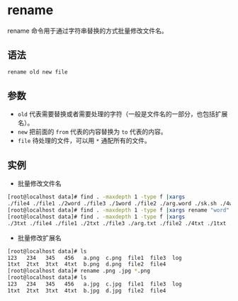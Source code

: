 # rename

rename 命令用于通过字符串替换的方式批量修改文件名。

## 语法

```bash
rename old new file
```

## 参数

- `old` 代表需要替换或者需要处理的字符（一般是文件名的一部分，也包括扩展名）。
- `new` 把前面的 `from` 代表的内容替换为 `to` 代表的内容。
- `file` 待处理的文件，可以用 `*` 通配所有的文件。

## 实例

- 批量修改文件名

```bash
[root@localhost data]# find . -maxdepth 1 -type f |xargs
./file4 ./file1 ./2word ./file3 ./1word ./file2 ./arg.word ./sk.sh ./4word ./3word
[root@localhost data]# find . -maxdepth 1 -type f |xargs rename "word" "txt"
[root@localhost data]# find . -maxdepth 1 -type f |xargs
./3txt ./file4 ./file1 ./2txt ./file3 ./arg.txt ./file2 ./4txt ./1txt ./sk.sh
```

- 批量修改扩展名

```bash
[root@localhost data]# ls
123   234   345   456   a.png  c.png  file1  file3  log
1txt  2txt  3txt  4txt  b.png  d.png  file2  file4
[root@localhost data]# rename .png .jpg *.png
[root@localhost data]# ls
123   234   345   456   a.jpg  c.jpg  file1  file3  log
1txt  2txt  3txt  4txt  b.jpg  d.jpg  file2  file4
```
